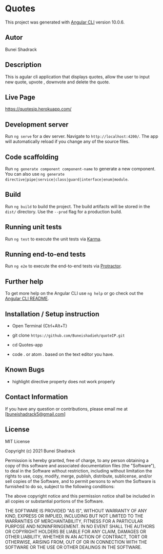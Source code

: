 # Quotes

This project was generated with [Angular CLI](https://github.com/angular/angular-cli) version 10.0.6.

## Autor
Bunei Shadrack

## Description
This is agular cli application that displays quotes, allow the user to input new quote, upvote , downvote and delete the quote.

## Live Page
https://quotesip.herokuapp.com/

## Development server
Run `ng serve` for a dev server. Navigate to `http://localhost:4200/`. The app will automatically reload if you change any of the source files.

## Code scaffolding

Run `ng generate component component-name` to generate a new component. You can also use `ng generate directive|pipe|service|class|guard|interface|enum|module`.

## Build

Run `ng build` to build the project. The build artifacts will be stored in the `dist/` directory. Use the `--prod` flag for a production build.

## Running unit tests

Run `ng test` to execute the unit tests via [Karma](https://karma-runner.github.io).

## Running end-to-end tests

Run `ng e2e` to execute the end-to-end tests via [Protractor](http://www.protractortest.org/).

## Further help

To get more help on the Angular CLI use `ng help` or go check out the [Angular CLI README](https://github.com/angular/angular-cli/blob/master/README.md).


## Installation / Setup instruction
* Open Terminal {Ctrl+Alt+T}

* git clone ```https://github.com/Buneishadieh/quoteIP.git```

* cd Quotes-app

* code . or atom . based on the text editor you have.

## Known Bugs
* highlight directive property does not work properly


## Contact Information 

If you have any question or contributions, please email me at [buneishadrack5@gmail.com]

## License

MIT License

Copyright (c) 2021 Bunei Shadrack

Permission is hereby granted, free of charge, to any person obtaining a copy
of this software and associated documentation files (the "Software"), to deal
in the Software without restriction, including without limitation the rights
to use, copy, modify, merge, publish, distribute, sublicense, and/or sell
copies of the Software, and to permit persons to whom the Software is
furnished to do so, subject to the following conditions:

The above copyright notice and this permission notice shall be included in all
copies or substantial portions of the Software.

THE SOFTWARE IS PROVIDED "AS IS", WITHOUT WARRANTY OF ANY KIND, EXPRESS OR
IMPLIED, INCLUDING BUT NOT LIMITED TO THE WARRANTIES OF MERCHANTABILITY,
FITNESS FOR A PARTICULAR PURPOSE AND NONINFRINGEMENT. IN NO EVENT SHALL THE
AUTHORS OR COPYRIGHT HOLDERS BE LIABLE FOR ANY CLAIM, DAMAGES OR OTHER
LIABILITY, WHETHER IN AN ACTION OF CONTRACT, TORT OR OTHERWISE, ARISING FROM,
OUT OF OR IN CONNECTION WITH THE SOFTWARE OR THE USE OR OTHER DEALINGS IN THE
SOFTWARE.

